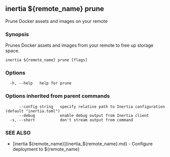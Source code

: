 ## inertia ${remote_name} prune

Prune Docker assets and images on your remote

### Synopsis

Prunes Docker assets and images from your remote to free up storage space.

```
inertia ${remote_name} prune [flags]
```

### Options

```
  -h, --help   help for prune
```

### Options inherited from parent commands

```
      --config string   specify relative path to Inertia configuration (default "inertia.toml")
      --debug           enable debug output from Inertia client
  -s, --short           don't stream output from command
```

### SEE ALSO

* [inertia ${remote_name}](inertia_${remote_name}.md)	 - Configure deployment to ${remote_name}

